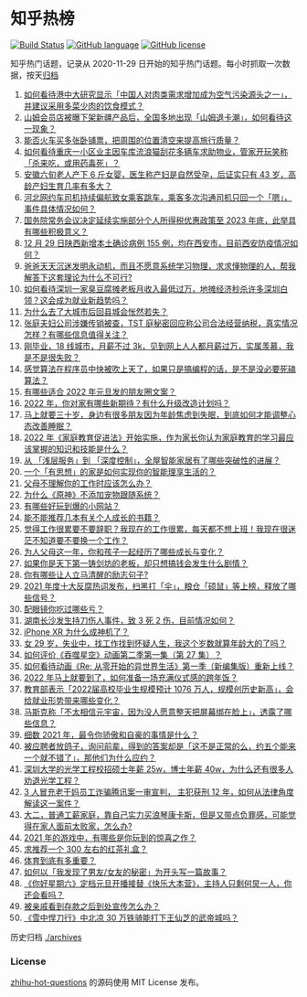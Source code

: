 # 知乎热榜
[![Build Status](https://github.com/ToWeLong/zhihu-hot-questions/workflows/CI/badge.svg)](https://github.com/ToWeLong/zhihu-hot-questions/actions)
[![GitHub language](https://img.shields.io/badge/language-golang-orange.svg)](https://golang.org/)
[![GitHub license](https://img.shields.io/github/license/ToWeLong/zhihu-hot-questions)](https://github.com/ToWeLong/zhihu-hot-questions/blob/main/LICENSE)

知乎热门话题，记录从 2020-11-29 日开始的知乎热门话题。每小时抓取一次数据，按天[归档](./archives)

<!-- BEGIN -->

1. [如何看待港中大研究显示「中国人对肉类需求增加成为空气污染源头之一」，并建议采用多菜少肉的饮食模式？](https://www.zhihu.com/question/508984017)
1. [山姆会员店被曝下架新疆产品后，全国多地出现「山姆退卡潮」，如何看待这一现象？](https://www.zhihu.com/question/508882632)
1. [能否火车买多张卧铺票，把周围的位置清空来提高旅行质量？](https://www.zhihu.com/question/469145276)
1. [如何看待重庆一小区业主因车库流浪猫刮花多辆车求助物业，管家开玩笑称「杀来吃，或用药毒死」？](https://www.zhihu.com/question/508518411)
1. [安徽六旬老人产下 6 斤女婴，医生称产妇是自然受孕，后证实只有 43 岁，高龄产妇生育几率有多大？](https://www.zhihu.com/question/508704824)
1. [河北网约车司机持续偏航致女乘客跳车，乘客多次沟通司机只回一个「嗯」，事件具体情况如何？](https://www.zhihu.com/question/508993285)
1. [国务院常务会议决定延续实施部分个人所得税优惠政策至 2023 年底，此举具有哪些积极意义？](https://www.zhihu.com/question/509006606)
1. [12 月 29 日陕西新增本土确诊病例 155 例，均在西安市，目前西安防疫情况如何？](https://www.zhihu.com/question/509063583)
1. [爸爸天天沉迷发明永动机，而且不愿意系统学习物理，求求懂物理的人，帮我解答下这套理论为什么不可行?](https://www.zhihu.com/question/508471752)
1. [如何看待深圳一家臭豆腐摊老板月收入最低过万，地摊经济秒杀许多深圳白领？这会成为就业新趋势吗？](https://www.zhihu.com/question/508171352)
1. [为什么去了大城市后回县城会怅然若失？](https://www.zhihu.com/question/455414459)
1. [张庭夫妇公司涉嫌传销被查，TST 庭秘密回应称公司合法经营纳税，真实情况怎样？有哪些信息值得关注？](https://www.zhihu.com/question/508892428)
1. [刚毕业，18 线城市，月薪不过 3k，见到网上人人都月薪过万，实属羡慕，我是不是很失败？](https://www.zhihu.com/question/508443528)
1. [感觉算法在程序员中快被吹上天了，如果只是搞编程的话，是不是没必要死磕算法？](https://www.zhihu.com/question/488192031)
1. [有哪些适合 2022 年元旦发的朋友圈文案？](https://www.zhihu.com/question/503468093)
1. [2022 年，你对家有哪些新期待？有什么升级改造计划吗？](https://www.zhihu.com/question/504272993)
1. [马上就要三十岁，身边有很多朋友因为年龄焦虑到失眠，到底如何才能调整心态改善睡眠？](https://www.zhihu.com/question/508769608)
1. [2022 年《家庭教育促进法》开始实施，作为家长你认为家庭教育的学习最应该掌握的知识和技能是什么？](https://www.zhihu.com/question/506114196)
1. [从 「浅层服务」到 「深度控制」，全屋智能家居有了哪些突破性的进展？](https://www.zhihu.com/question/508913505)
1. [一个「有思想」的家是如何实现你的智能理享生活的？](https://www.zhihu.com/question/508932331)
1. [父母不理解你的工作时应该怎么办？](https://www.zhihu.com/question/508910359)
1. [为什么《原神》不添加宠物跟随系统？](https://www.zhihu.com/question/508317538)
1. [有哪些好玩到爆的小网站？](https://www.zhihu.com/question/406686881)
1. [能不能推荐几本有关个人成长的书籍？](https://www.zhihu.com/question/508548551)
1. [觉得工作很累要不要辞职？我现在的工作很累，每天都不想上班！我现在很迷茫不知道要不要换一个工作？](https://www.zhihu.com/question/508721045)
1. [为人父母这一年，你和孩子一起经历了哪些成长与变化？](https://www.zhihu.com/question/506143568)
1. [如果你是天下第一铸剑坊的老板，却只想搞钱会发生什么剧情？](https://www.zhihu.com/question/491369594)
1. [你有哪些让人立马清醒的励志句子?](https://www.zhihu.com/question/487780572)
1. [2021 年度十大反腐热词发布，扫黑打「伞」，粮仓「硕鼠」等上榜，释放了哪些信号？](https://www.zhihu.com/question/508544019)
1. [配眼镜你吃过哪些亏？](https://www.zhihu.com/question/318306672)
1. [湖南长沙发生持刀伤人事件，致 3 死 2 伤，目前情况如何？](https://www.zhihu.com/question/508922107)
1. [iPhone XR 为什么成神机了？](https://www.zhihu.com/question/497506956)
1. [女 29 岁，失业中，找工作找到怀疑人生，我这个岁数就算年龄大的了吗？](https://www.zhihu.com/question/500968288)
1. [如何评价《吞噬星空》动画第二季第一集（第 27 集）？](https://www.zhihu.com/question/508795932)
1. [如何看待动画《Re: 从零开始的异世界生活》第一季（新编集版）重新上线？](https://www.zhihu.com/question/508638569)
1. [2022 年马上就要到了，如何准备一场充满仪式感的跨年饭？](https://www.zhihu.com/question/505196975)
1. [教育部表示「2022届高校毕业生规模预计 1076 万人，规模创历史新高」，会给就业形势带来哪些变化？](https://www.zhihu.com/question/508767650)
1. [马斯克称「不太相信元宇宙，因为没人愿意整天把屏幕绑在脸上」，透露了哪些信息？](https://www.zhihu.com/question/507921834)
1. [细数 2021 年，最令你骄傲和自豪的事情是什么？](https://www.zhihu.com/question/507970786)
1. [被应聘者放鸽子，询问前辈，得到的答案却是「这不是正常的么，约五个能来一个就不错了」，那他们为什么应约？](https://www.zhihu.com/question/299068355)
1. [深圳大学的光学工程校招硕士年薪 25w，博士年薪 40w，为什么还有很多人劝退光学工程？](https://www.zhihu.com/question/505073297)
1. [3 人冒充老干妈员工诈骗腾讯案一审宣判， 主犯获刑 12 年，如何从法律角度解读这一案件？](https://www.zhihu.com/question/508928059)
1. [大二，普通工薪家庭，靠自己实力买浪琴康卡斯，但是又带点负罪感，可能觉得在家人面前太败家，怎么办?](https://www.zhihu.com/question/508226119)
1. [2021 年的游戏中，有哪些是你玩到的惊喜之作？](https://www.zhihu.com/question/508116396)
1. [求推荐一个 300 左右的红茶礼盒？](https://www.zhihu.com/question/493072325)
1. [体育到底有多重要？](https://www.zhihu.com/question/60858206)
1. [如何以「我发现了男友/女友的秘密」为开头写一篇故事？](https://www.zhihu.com/question/508993906)
1. [《你好星期六》定档元旦开播接替《快乐大本营》，主持人只剩何炅一人，你还会看吗？](https://www.zhihu.com/question/505482553)
1. [被亲戚看到存款之后到处宣传怎么办？](https://www.zhihu.com/question/508209017)
1. [《雪中悍刀行》中北凉 30 万铁骑能打下王仙芝的武帝城吗？](https://www.zhihu.com/question/507765648)

<!-- END -->

历史归档 [./archives](./archives)


### License
[zhihu-hot-questions](https://github.com/towelong/zhihu-hot-questions) 的源码使用 MIT License 发布。